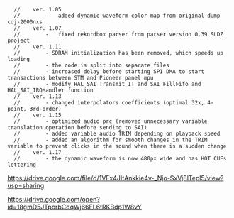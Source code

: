 
      
      
      
      //	ver. 1.05
      //		-	added dynamic waveform color map from original dump cdj-2000nxs
      //	ver. 1.07
      //		-	fixed rekordbox parser from parser version 0.39 SLDZ project
      //	ver. 1.11 
      //		- SDRAM initialization has been removed, which speeds up loading
      //		- the code is split into separate files
      //		- increased delay before starting SPI DMA to start transactions between STM and Pioneer panel mpu
      //		- modify HAL_SAI_Transmit_IT and SAI_FillFifo and HAL_SAI_IRQHandler function
      //	ver. 1.13 
      //		- changed interpolators coefficients (optimal 32x, 4-point, 3rd-order)
      //	ver. 1.15 
      //		- optimized audio prc (removed unnecessary variable translation operation before sending to SAI)
      //		- added variable audio TRIM depending on playback speed
      //		- added an algorithm for smooth changes in the TRIM variable to prevent clicks in the sound when there is a sudden change
      //	ver. 1.17
      //		- the dynamic waveform is now 480px wide and has HOT CUEs lettering



https://drive.google.com/file/d/1VFx4JItAnkkie4v-_Njo-SxVj8lTepl5/view?usp=sharing

https://drive.google.com/open?id=18gmD5JTporbCdqWj66FL6tRKBdp1W8vY

